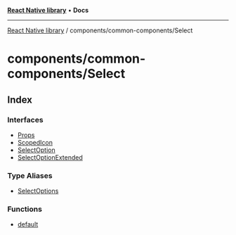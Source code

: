 [**React Native library**](../../../index.md) • **Docs**

***

[React Native library](../../../modules.md) / components/common-components/Select

# components/common-components/Select

## Index

### Interfaces

- [Props](interfaces/Props.md)
- [ScopedIcon](interfaces/ScopedIcon.md)
- [SelectOption](interfaces/SelectOption.md)
- [SelectOptionExtended](interfaces/SelectOptionExtended.md)

### Type Aliases

- [SelectOptions](type-aliases/SelectOptions.md)

### Functions

- [default](functions/default.md)

